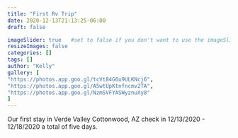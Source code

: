 ```yaml
---
title: "First Rv Trip"
date: 2020-12-13T21:13:25-06:00
draft: false

imageSlider: true   #set to false if you don't want to use the imageSlider but a featuredImage
resizeImages: false
categories: []
tags: []
author: "Kelly"
gallery: [
"https://photos.app.goo.gl/tcVt84G6u9ULKNcj6",
"https://photos.app.goo.gl/A5wtUpKtnfncmv2TA",
"https://photos.app.goo.gl/NzmSVFYASWyznuXy8" 
]
---
```




Our first stay in Verde Valley Cottonwood, AZ check in 12/13/2020 - 12/18/2020 a total of five days.